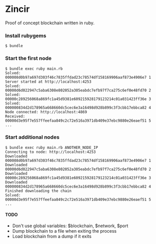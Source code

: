 # Zincir

Proof of concept blockchain written in ruby.

### Install rubygems

```
$ bundle
```

### Start the first node

```
$ bundle exec ruby main.rb
Solved: 000008d0b97a697d303f46c7835ffdad23c78574df158169906aaf873e4906e7 1
Server started at http://localhost:4253
Solved: 00000d6d022947c5aba6308e802052a305eabdc7efb97f7ca275c6ef0e48fd70 2
Solved: 00000c289256068a869fc1a45d9381e609215928179123214c01a031423ff36e 3
Solved: 000000834d2d178965a668660dc5cec6e3a16498d928b899c3f3cbb17ebbca82 4
Node connected: http://localhost:4869
Received: 00000d3e95f7e557ffeefaa849c2c72e516a3971db409e37ebc9880e26eaef51 5
...
```

### Start additional nodes

```
$ bundle exec ruby main.rb ANOTHER_NODE_IP
Connecting to node: http://localhost:4253
Downloaded 000008d0b97a697d303f46c7835ffdad23c78574df158169906aaf873e4906e7 1
Downloaded 00000d6d022947c5aba6308e802052a305eabdc7efb97f7ca275c6ef0e48fd70 2
Downloaded 00000c289256068a869fc1a45d9381e609215928179123214c01a031423ff36e 3
Downloaded 000000834d2d178965a668660dc5cec6e3a16498d928b899c3f3cbb17ebbca82 4
Finished downloading the chain
Solved: 00000d3e95f7e557ffeefaa849c2c72e516a3971db409e37ebc9880e26eaef51 5
...
```

#### TODO

- Don't use global variables: $blockchain, $network, $port
- Dump blockchain to a file when exiting the process
- Load blockchain from a dump if it exits
